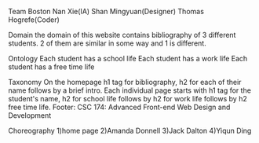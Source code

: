Team Boston 
Nan Xie(IA)
Shan Mingyuan(Designer)
Thomas Hogrefe(Coder)

Domain
the domain of this website contains bibliography of 3 different students. 2 of them are similar in some way and 1 is different.

Ontology
Each student has a school life 
Each student has a work life
Each student has a free time life

Taxonomy
On the homepage h1 tag for bibliography, h2 for each of their name follows by a brief intro.
Each individual page starts with h1 tag for the student's name, h2 for school life follows by h2 for work life follows by h2 free time life.
Footer: CSC 174: Advanced Front-end Web Design and Development


Choreography
1)home page 
2)Amanda Donnell
3)Jack Dalton
4)Yiqun Ding

